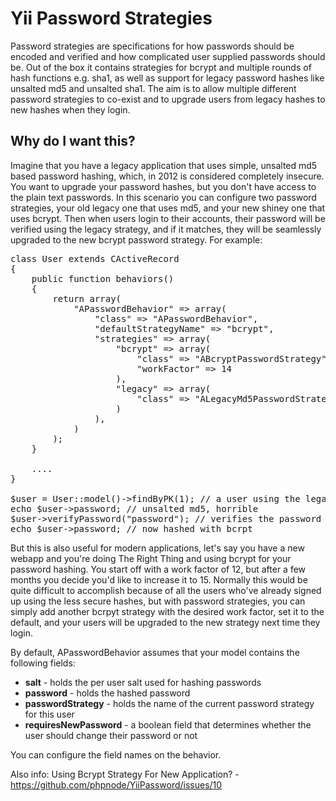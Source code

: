 <h1>Yii Password Strategies</h1>

Password strategies are specifications for how passwords should be encoded and verified
and how complicated user supplied passwords should be. Out of the box it contains strategies
for bcrypt and multiple rounds of hash functions e.g. sha1, as well as support for legacy password
hashes like unsalted md5 and unsalted sha1. The aim is to allow multiple different password strategies to co-exist
and to upgrade users from legacy hashes to new hashes when they login.

<h2>Why do I want this?</h2>

Imagine that you have a legacy application that uses simple, unsalted md5 based password
hashing, which, in 2012 is considered completely insecure. You want to upgrade your password
hashes, but you don't have access to the plain text passwords. In this scenario you can
configure two password strategies, your old legacy one that uses md5, and your new shiney one
that uses bcrypt. Then when users login to their accounts, their password will be verified using
the legacy strategy, and if it matches, they will be seamlessly upgraded to the new bcrypt password
strategy. For example:

<pre>
class User extends CActiveRecord
{
	public function behaviors()
	{
		return array(
			"APasswordBehavior" => array(
				"class" => "APasswordBehavior",
				"defaultStrategyName" => "bcrypt",
				"strategies" => array(
					"bcrypt" => array(
						"class" => "ABcryptPasswordStrategy",
						"workFactor" => 14
					),
					"legacy" => array(
						"class" => "ALegacyMd5PasswordStrategy",
					)
				),
			)
		);
	}

	....
}

$user = User::model()->findByPK(1); // a user using the legacy password strategy
echo $user->password; // unsalted md5, horrible
$user->verifyPassword("password"); // verifies the password using the legacy strategy, and rehashes based on bcrypt strategy
echo $user->password; // now hashed with bcrpt
</pre>

But this is also useful for modern applications, let's say you have a new webapp and you're doing The Right Thing
and using bcrypt for your password hashing. You start off with a work factor of 12, but after a few months you decide
you'd like to increase it to 15. Normally this would be quite difficult to accomplish because of all the users who've already
signed up using the less secure hashes, but with password strategies, you can simply add another bcrpyt strategy with the
desired work factor, set it to the default, and your users will be upgraded to the new strategy next time they login.

By default, APasswordBehavior assumes that your model contains the following fields:
<ul>
	<li><strong>salt</strong> - holds the per user salt used for hashing passwords</li>
	<li><strong>password</strong> - holds the hashed password</li>
	<li><strong>passwordStrategy</strong> - holds the name of the current password strategy for this user
	<li><strong>requiresNewPassword</strong> - a boolean field that determines whether the user should change their password or not
</ul>

You can configure the field names on the behavior.

Also info: Using Bcrypt Strategy For New Application? - https://github.com/phpnode/YiiPassword/issues/10
